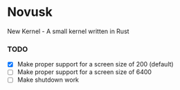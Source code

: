# Novusk
New Kernel - A small kernel written in Rust

### TODO
- [x] Make proper support for a screen size of 200 (default)
- [ ] Make proper support for a screen size of 6400
- [ ] Make shutdown work